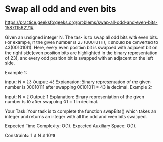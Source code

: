 # Swap all odd and even bits


https://practice.geeksforgeeks.org/problems/swap-all-odd-and-even-bits-1587115621/1#


Given an unsigned integer N. The task is to swap all odd bits with even bits. For example, if the given number is 23 (00010111), it should be converted to 43(00101011). Here, every even position bit is swapped with adjacent bit on the right side(even position bits are highlighted in the binary representation of 23), and every odd position bit is swapped with an adjacent on the left side.

Example 1:

Input: N = 23
Output: 43
Explanation: 
Binary representation of the given number 
is 00010111 after swapping 
00101011 = 43 in decimal.
Example 2:

Input: N = 2
Output: 1
Explanation: 
Binary representation of the given number 
is 10 after swapping 01 = 1 in decimal.

Your Task: Your task is to complete the function swapBits() which takes an integer and returns an integer with all the odd and even bits swapped.


Expected Time Complexity: O(1).
Expected Auxiliary Space: O(1).

Constraints:
1 ≤ N ≤ 10^9

